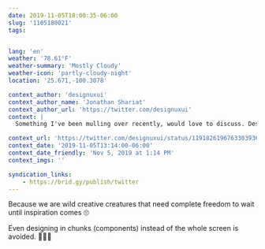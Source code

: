 ```yaml
---
date: 2019-11-05T18:00:35-06:00
slug: '1105180021'
tags:


lang: 'en'
weather: '78.61°F'
weather-summary: 'Mostly Cloudy'
weather-icon: 'partly-cloudy-night'
location: '25.671,-100.3078'

context_author: 'designuxui'
context_author_name: 'Jonathan Shariat'
context_author_url: 'https://twitter.com/designuxui'
context: |
  Something I've been mulling over recently, would love to discuss. Design is slowly learning lessons that engineering teams have already solved. Why don't we embrace them more? Versioning✅, components✅, documentation🤷‍♂️, ticketing🚫, agile planning🚫, architecture reviews🚫etc

context_url: 'https://twitter.com/designuxui/status/1191826196763303936?s=12'
context_date: '2019-11-05T13:14:00-06:00'
context_date_friendly: 'Nov 5, 2019 at 1:14 PM'
context_imgs: ''

syndication_links:
    - https://brid.gy/publish/twitter
---
```

Because we are wild creative creatures that need complete freedom to wait until inspiration comes 🙄

Even designing in chunks (components) instead of the whole screen is avoided. 🤦🏻‍♂️